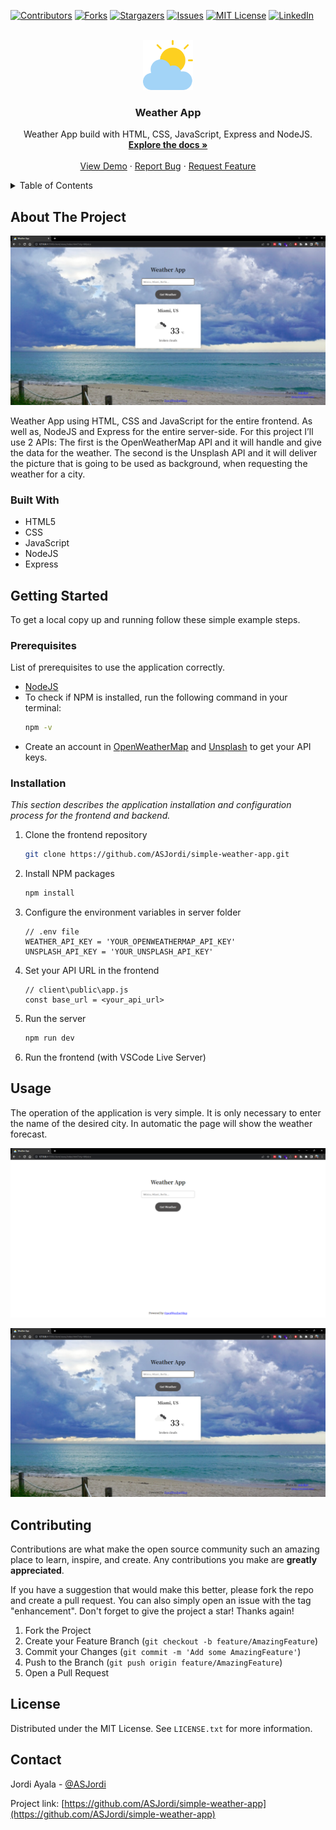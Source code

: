 <a name="readme-top"></a>

[![Contributors][contributors-shield]][contributors-url]
[![Forks][forks-shield]][forks-url]
[![Stargazers][stars-shield]][stars-url]
[![Issues][issues-shield]][issues-url]
[![MIT License][license-shield]][license-url]
[![LinkedIn][linkedin-shield]][linkedin-url]

<!-- PROJECT LOGO -->
<br />
<div align="center">
  <a href="https://github.com/ASJordi/simple-weather-app">
    <img src="client/public/images/logo.png" alt="Logo" width="80" height="80">
  </a>

  <h3 align="center">Weather App</h3>

  <p align="center">
    Weather App build with HTML, CSS, JavaScript, Express and NodeJS. 
    <br />
    <a href="https://github.com/ASJordi/simple-weather-app"><strong>Explore the docs »</strong></a>
    <br />
    <br />
    <a href="#">View Demo</a>
    ·
    <a href="https://github.com/ASJordi/simple-weather-app/issues">Report Bug</a>
    ·
    <a href="https://github.com/ASJordi/simple-weather-app/issues">Request Feature</a>
  </p>
</div>

<!-- TABLE OF CONTENTS -->
<details>
  <summary>Table of Contents</summary>
  <ol>
    <li>
      <a href="#about-the-project">About The Project</a>
      <ul>
        <li><a href="#built-with">Built With</a></li>
      </ul>
    </li>
    <li>
      <a href="#getting-started">Getting Started</a>
      <ul>
        <li><a href="#prerequisites">Prerequisites</a></li>
        <li><a href="#installation">Installation</a></li>
      </ul>
    </li>
    <li><a href="#usage">Usage</a></li>
    <li><a href="#contributing">Contributing</a></li>
    <li><a href="#license">License</a></li>
    <li><a href="#contact">Contact</a></li>
  </ol>
</details>

<!-- ABOUT THE PROJECT -->
## About The Project

[![Product Name Screen Shot][product-screenshot]](https://link-shortly.netlify.app/)

Weather App using HTML, CSS and JavaScript for the entire frontend. As well as, NodeJS and Express for the entire server-side. 
For this project I’ll use 2 APIs: The first is the OpenWeatherMap API and it will handle and give the data for the weather. The second is the Unsplash API and it will deliver the picture that is going to be used as background, when requesting the weather for a city. 
### Built With

* HTML5
* CSS
* JavaScript
* NodeJS
* Express

<!-- GETTING STARTED -->
## Getting Started

To get a local copy up and running follow these simple example steps.

### Prerequisites

List of prerequisites to use the application correctly.
* [NodeJS](https://nodejs.org/en/download)
* To check if NPM is installed, run the following command in your terminal:
  ```sh
  npm -v
  ```
* Create an account in [OpenWeatherMap](https://openweathermap.org/api) and [Unsplash](https://unsplash.com/developers) to get your API keys.
### Installation

_This section describes the application installation and configuration process for the frontend and backend._

1. Clone the frontend repository
   ```sh
   git clone https://github.com/ASJordi/simple-weather-app.git
   ```
2. Install NPM packages
   ```sh
   npm install
   ```
3. Configure the environment variables in server folder
   ```JS
   // .env file
   WEATHER_API_KEY = 'YOUR_OPENWEATHERMAP_API_KEY'
   UNSPLASH_API_KEY = 'YOUR_UNSPLASH_API_KEY'
    ``` 
4. Set your API URL in the frontend
   ```JS
   // client\public\app.js
   const base_url = <your_api_url>
   ```
5. Run the server
   ```sh
   npm run dev
   ```
6.  Run the frontend (with VSCode Live Server)

<!-- USAGE EXAMPLES -->
## Usage
The operation of the application is very simple. It is only necessary to enter the name of the desired city. In automatic the page will show the weather forecast.

[![Product Name Screen Shot][product-screenshot-empty]]()

[![Product Name Screen Shot][product-screenshot]]()
<!-- CONTRIBUTING -->
## Contributing

Contributions are what make the open source community such an amazing place to learn, inspire, and create. Any contributions you make are **greatly appreciated**.

If you have a suggestion that would make this better, please fork the repo and create a pull request. You can also simply open an issue with the tag "enhancement".
Don't forget to give the project a star! Thanks again!

1. Fork the Project
2. Create your Feature Branch (`git checkout -b feature/AmazingFeature`)
3. Commit your Changes (`git commit -m 'Add some AmazingFeature'`)
4. Push to the Branch (`git push origin feature/AmazingFeature`)
5. Open a Pull Request

<!-- LICENSE -->
## License

Distributed under the MIT License. See `LICENSE.txt` for more information.

<!-- CONTACT -->
## Contact

Jordi Ayala - [@ASJordi](https://twitter.com/ASJordi)

Project link: [https://github.com/ASJordi/simple-weather-app](https://github.com/ASJordi/simple-weather-app)

[contributors-shield]: https://img.shields.io/github/contributors/ASJordi/simple-weather-app.svg?style=for-the-badge
[contributors-url]: https://github.com/ASJordi/simple-weather-app/graphs/contributors
[forks-shield]: https://img.shields.io/github/forks/ASJordi/simple-weather-app.svg?style=for-the-badge
[forks-url]: https://github.com/ASJordi/simple-weather-app/network/members
[stars-shield]: https://img.shields.io/github/stars/ASJordi/simple-weather-app.svg?style=for-the-badge
[stars-url]: https://github.com/ASJordi/simple-weather-app/stargazers
[issues-shield]: https://img.shields.io/github/issues/ASJordi/simple-weather-app.svg?style=for-the-badge
[issues-url]: https://github.com/ASJordi/simple-weather-app/issues
[license-shield]: https://img.shields.io/github/license/ASJordi/simple-weather-app.svg?style=for-the-badge
[license-url]: https://github.com/ASJordi/simple-weather-app/blob/master/LICENSE.txt
[linkedin-shield]: https://img.shields.io/badge/-LinkedIn-black.svg?style=for-the-badge&logo=linkedin&colorB=555
[linkedin-url]: https://linkedin.com/in/ASJordi
[product-screenshot]: client/public/images/screenshot.png
[product-screenshot-empty]: client/public/images/screenshot-empty.png